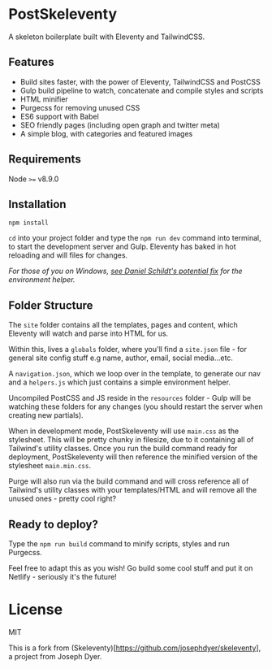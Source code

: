 # PostSkeleventy

A skeleton boilerplate built with Eleventy and TailwindCSS.

## Features

- Build sites faster, with the power of Eleventy, TailwindCSS and PostCSS
- Gulp build pipeline to watch, concatenate and compile styles and scripts
- HTML minifier
- Purgecss for removing unused CSS
- ES6 support with Babel
- SEO friendly pages (including open graph and twitter meta)
- A simple blog, with categories and featured images

## Requirements

Node `>=` v8.9.0

## Installation

```
npm install
```

`cd` into your project folder and type the `npm run dev` command into terminal, to start the development server and Gulp. Eleventy has baked in hot reloading and will files for changes.

_For those of you on Windows, [see Daniel Schildt's potential fix](https://github.com/josephdyer/skeleventy/issues/2#issuecomment-465754702) for the environment helper._

## Folder Structure

The `site` folder contains all the templates, pages and content, which Eleventy will watch and parse into HTML for us.

Within this, lives a `globals` folder, where you'll find a `site.json` file - for general site config stuff e.g name, author, email, social media...etc.

A `navigation.json`, which we loop over in the template, to generate our nav and a `helpers.js` which just contains a simple environment helper.

Uncompiled PostCSS and JS reside in the `resources` folder - Gulp will be watching these folders for any changes (you should restart the server when creating new partials).

When in development mode, PostSkeleventy will use `main.css` as the stylesheet. This will be pretty chunky in filesize, due to it containing all of Tailwind's utility classes. Once you run the build command ready for deployment, PostSkeleventy will then reference the minified version of the stylesheet `main.min.css`.

Purge will also run via the build command and will cross reference all of Tailwind's utility classes with your templates/HTML and will remove all the unused ones - pretty cool right?

## Ready to deploy?

Type the `npm run build` command to minify scripts, styles and run Purgecss.

Feel free to adapt this as you wish! Go build some cool stuff and put it on Netlify - seriously it's the future!

# License

MIT

This is a fork from (Skeleventy)[https://github.com/josephdyer/skeleventy], a project from Joseph Dyer.
